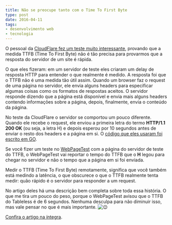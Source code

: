 ```yaml
---
title: Não se preocupe tanto com o Time To First Byte
type: post
date: 2016-04-11
tags:
- desenvolvimento web
- tecnologia
---
```


O pessoal da [CloudFlare fez um teste muito interessante](https://blog.cloudflare.com/ttfb-time-to-first-byte-considered-meaningles/), provando que a medida TTFB (Time To First Byte) não é tão precisa para provarmos que a resposta do servidor de um site é rápida.

O que eles fizeram: em um servidor de teste eles criaram um delay de resposta HTTP para entender o que realmente é medido. A resposta foi que o TTFB não é uma medida tão útil assim. Quando um browser faz o request de uma página no servidor, ele envia alguns headers para especificar algumas coisas como os formatos de respostas aceitos. O servidor responde dizendo que a página está disponível e envia mais alguns headers contendo informações sobre a página, depois, finalmente, envia o conteúdo da página.

No teste da CloudFlare o servidor se comportou um pouco diferente. Quando ele recebe o request, ele enviou a primeira letra do termo **HTTP/1.1 200 OK** (ou seja, a letra H) e depois esperou por 10 segundos antes de enviar o resto dos headers e a página em si. O [código que eles usaram foi escrito em GO](https://github.com/jgrahamc/ttfb).

Se você fizer um teste no [WebPageTest](http://webpagetest.org) com a página do servidor de teste do TTFB, o WebPageTest vai reportar o tempo do TTFB que o **H** legou para chegar no servidor e não o tempo que a página em si foi enviada.

Medir o TTFB (Time To First Byte) remotamente, significa que você também está medindo a latência, o que obscurece o que o TTFB realmente tenta medir: quão rápido é o servidor para responder a um request.

No artigo deles há uma descrição bem completa sobre toda essa história. O que me tira um pouco do peso, porque o WebPageTest avisou que o TTFB do Tableless é de 6 segundos. Nenhuma desculpa para não diminuir isso, mas vale pensar no que é mais importante. ![😉](https://s.w.org/images/core/emoji/72x72/1f609.png)

[Confira o artigo na íntegra](https://blog.cloudflare.com/ttfb-time-to-first-byte-considered-meaningles/).

